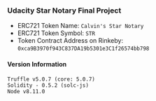 ### Udacity Star Notary Final Project

- ERC721 Token Name: `Calvin's Star Notary`
- ERC721 Token Symbol: `STR`
- Token Contract Address on Rinkeby: `0xca9B3970f943C837DA19b5301e3C1f26574bb798`


#### Version Information

```
Truffle v5.0.7 (core: 5.0.7)
Solidity - 0.5.2 (solc-js)
Node v8.11.0
````


